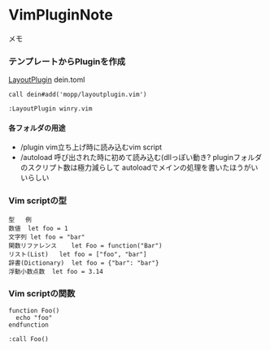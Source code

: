 # VimPluginNote
メモ

### テンプレートからPluginを作成
[LayoutPlugin](https://github.com/mopp/layoutplugin.vim)
dein.toml
```vim
call dein#add('mopp/layoutplugin.vim')
```
`:LayoutPlugin winry.vim`

#### 各フォルダの用途
* /plugin
  vim立ち上げ時に読み込むvim script
* /autoload
  呼び出された時に初めて読み込む(dllっぽい動き?
pluginフォルダのスクリプト数は極力減らして
autoloadでメインの処理を書いたほうがいいらしい

### Vim scriptの型
```
型	例
数値	let foo = 1
文字列	let foo = "bar"
関数リファレンス	let Foo = function("Bar")
リスト(List)	let foo = ["foo", "bar"]
辞書(Dictionary)	let foo = {"bar": "bar"}
浮動小数点数	let foo = 3.14
```
### Vim scriptの関数
```
function Foo()
  echo "foo"
endfunction
```
`:call Foo()`




